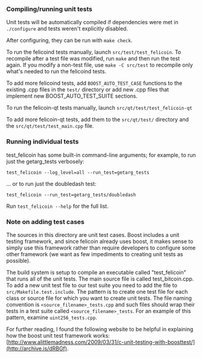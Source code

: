 ### Compiling/running unit tests

Unit tests will be automatically compiled if dependencies were met in `./configure`
and tests weren't explicitly disabled.

After configuring, they can be run with `make check`.

To run the felicoind tests manually, launch `src/test/test_felicoin`. To recompile
after a test file was modified, run `make` and then run the test again. If you
modify a non-test file, use `make -C src/test` to recompile only what's needed
to run the felicoind tests.

To add more felicoind tests, add `BOOST_AUTO_TEST_CASE` functions to the existing
.cpp files in the `test/` directory or add new .cpp files that
implement new BOOST_AUTO_TEST_SUITE sections.

To run the felicoin-qt tests manually, launch `src/qt/test/test_felicoin-qt`

To add more felicoin-qt tests, add them to the `src/qt/test/` directory and
the `src/qt/test/test_main.cpp` file.

### Running individual tests

test_felicoin has some built-in command-line arguments; for
example, to run just the getarg_tests verbosely:

    test_felicoin --log_level=all --run_test=getarg_tests

... or to run just the doubledash test:

    test_felicoin --run_test=getarg_tests/doubledash

Run `test_felicoin --help` for the full list.

### Note on adding test cases

The sources in this directory are unit test cases.  Boost includes a
unit testing framework, and since felicoin already uses boost, it makes
sense to simply use this framework rather than require developers to
configure some other framework (we want as few impediments to creating
unit tests as possible).

The build system is setup to compile an executable called "test_felicoin"
that runs all of the unit tests.  The main source file is called
test_bitcoin.cpp. To add a new unit test file to our test suite you need
to add the file to `src/Makefile.test.include`. The pattern is to create
one test file for each class or source file for which you want to create
unit tests.  The file naming convention is `<source_filename>_tests.cpp`
and such files should wrap their tests in a test suite
called `<source_filename>_tests`. For an example of this pattern,
examine `uint256_tests.cpp`.

For further reading, I found the following website to be helpful in
explaining how the boost unit test framework works:
[http://www.alittlemadness.com/2009/03/31/c-unit-testing-with-boosttest/](http://archive.is/dRBGf).
